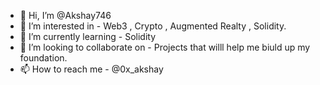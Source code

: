 - 👋 Hi, I’m @Akshay746
- 👀 I’m interested in 
       - Web3 , Crypto , Augmented Realty , Solidity.
- 🌱 I’m currently learning 
       - Solidity
- 💞️ I’m looking to collaborate on 
       - Projects that willl help me biuld up my foundation.
- 📫 How to reach me 
       - @0x_akshay

<!---
Akshay746/Akshay746 is a ✨ special ✨ repository because its `README.md` (this file) appears on your GitHub profile.
You can click the Preview link to take a look at your changes.
--->
